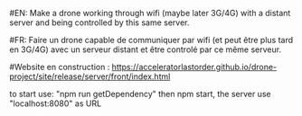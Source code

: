 #EN:
Make a drone working through wifi (maybe later 3G/4G) with a distant server and being controlled by this same server.

#FR:
Faire un drone capable de communiquer par wifi (et peut être plus tard en 3G/4G) avec un serveur distant et être controlé par ce même serveur.


#Website en construction : https://acceleratorlastorder.github.io/drone-project/site/release/server/front/index.html


to start use: "npm run getDependency" then npm start, the server use "localhost:8080" as URL
